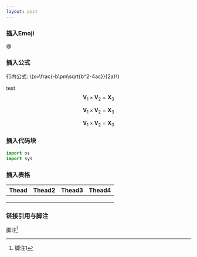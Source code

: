 ```yaml
---
layout: post
---
```

<head>
    <script src="https://cdn.mathjax.org/mathjax/latest/MathJax.js?config=TeX-AMS-MML_HTMLorMML" type="text/javascript"></script>
    <script type="text/x-mathjax-config">
        MathJax.Hub.Config({
            tex2jax: {
            skipTags: ['script', 'noscript', 'style', 'textarea', 'pre'],
            inlineMath: [['$$','$$'], ["\\(","\\)"]]
            }
        });
    </script>
</head>


### 插入Emoji

:smile:

### 插入公式


行内公式: \\(x=\frac{-b\pm\sqrt{b^2-4ac}}{2a}\\)


test $$ \mathbf{V}_1\times\mathbf{V}_2 = \mathbf{X}_3 $$


$$
\mathbf{V}_1\times\mathbf{V}_2 = \mathbf{X}_3
$$

$$ \mathbf{V}_1\times\mathbf{V}_2 = \mathbf{X}_3 $$

### 插入代码块

```python
import os
import sys
```

### 插入表格

| Thead | Thead2 | Thead3 | Thead4 |
| ----- | ------ | :----- | ------ |
|       |        |        |        |
|       |        |        |        |
|       |        |        |        |

### 链接引用与脚注

[1]: 参考文献1

脚注[^ 1 ]



[^ 1]:脚注1






